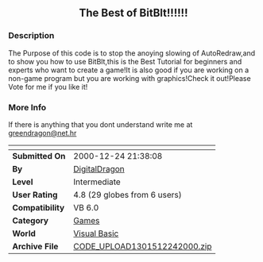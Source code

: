 ﻿<div align="center">

## The Best of BitBlt\!\!\!\!\!\!


</div>

### Description

The Purpose of this code is to stop the anoying slowing of AutoRedraw,and to show you how to use BitBlt,this is the Best Tutorial for beginners and experts who want to create a game!It is also good if you are working on a non-game program but you are working with graphics!Check it out!Please Vote for me if you like it!
 
### More Info
 
If there is anything that you dont understand write me at greendragon@net.hr


<span>             |<span>
---                |---
**Submitted On**   |2000-12-24 21:38:08
**By**             |[DigitalDragon](https://github.com/Planet-Source-Code/PSCIndex/blob/master/ByAuthor/digitaldragon.md)
**Level**          |Intermediate
**User Rating**    |4.8 (29 globes from 6 users)
**Compatibility**  |VB 6\.0
**Category**       |[Games](https://github.com/Planet-Source-Code/PSCIndex/blob/master/ByCategory/games__1-38.md)
**World**          |[Visual Basic](https://github.com/Planet-Source-Code/PSCIndex/blob/master/ByWorld/visual-basic.md)
**Archive File**   |[CODE\_UPLOAD1301512242000\.zip](https://github.com/Planet-Source-Code/digitaldragon-the-best-of-bitblt__1-13839/archive/master.zip)








